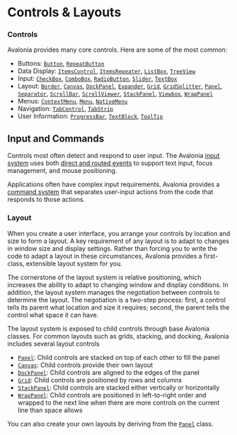 # Controls & Layouts

### Controls <a id="controls"></a>

Avalonia provides many core controls. Here are some of the most common:

* Buttons: [`Button`](../../controls/button.md), [`RepeatButton`](../../controls/repeatbutton.md)
* Data Display: [`ItemsControl`](../../controls/itemscontrol.md), [`ItemsRepeater`](../../controls/itemsrepeater.md), [`ListBox`](../../controls/listbox.md), [`TreeView`](../../controls/treeview-1.md)
* Input: [`CheckBox`](../../controls/checkbox.md), [`ComboBox`](../../controls/combobox.md), [`RadioButton`](../../controls/radiobutton.md), [`Slider`](../../controls/slider.md), [`TextBox`](../../controls/textbox.md)
* Layout: [`Border`](../../controls/border.md), [`Canvas`](../../controls/canvas.md), [`DockPanel`](../../controls/dockpanel.md), [`Expander`](../../controls/expander.md), [`Grid`](../../controls/grid.md), [`GridSplitter`](../../controls/gridsplitter.md), [`Panel`](../../controls/panel.md), [`Separator`](../../controls/separator.md), [`ScrollBar`](../../controls/scrollbar.md), [`ScrollViewer`](../../controls/scrollviewer.md), [`StackPanel`](../../controls/stackpanel.md), [`Viewbox`](../../controls/viewbox.md), [`WrapPanel`](../../controls/wrappanel.md)
* Menus: [`ContextMenu`](../../controls/contextmenu.md), [`Menu`](../../controls/menu.md), [`NativeMenu`](../../controls/nativemenu.md)
* Navigation: [`TabControl`](../../controls/tabcontrol.md), [`TabStrip`](../../controls/tabstrip.md)
* User Information: [`ProgressBar`](../../controls/progressbar.md), [`TextBlock`](../../controls/textblock.md), [`ToolTip`](../../controls/tooltip.md)

## Input and Commands

Controls most often detect and respond to user input. The Avalonia [input system](../../input/) uses both [direct and routed events](../../input/routed-events.md) to support text input, focus management, and mouse positioning.

Applications often have complex input requirements. Avalonia provides a [command system](../../data-binding/binding-to-commands.md) that separates user-input actions from the code that responds to those actions.

### Layout <a id="layout"></a>

When you create a user interface, you arrange your controls by location and size to form a layout. A key requirement of any layout is to adapt to changes in window size and display settings. Rather than forcing you to write the code to adapt a layout in these circumstances, Avalonia provides a first-class, extensible layout system for you.

The cornerstone of the layout system is relative positioning, which increases the ability to adapt to changing window and display conditions. In addition, the layout system manages the negotiation between controls to determine the layout. The negotiation is a two-step process: first, a control tells its parent what location and size it requires; second, the parent tells the control what space it can have.

The layout system is exposed to child controls through base Avalonia classes. For common layouts such as grids, stacking, and docking, Avalonia includes several layout controls

* [`Panel`](../../controls/panel.md): Child controls are stacked on top of each other to fill the panel
* [`Canvas`](../../controls/canvas.md): Child controls provide their own layout
* [`DockPanel`](../../controls/dockpanel.md): Child controls are aligned to the edges of the panel
* [`Grid`](../../controls/grid.md): Child controls are positioned by rows and columns
* [`StackPanel`](../../controls/stackpanel.md): Child controls are stacked either vertically or horizontally
* [`WrapPanel`](../../controls/wrappanel.md): Child controls are positioned in left-to-right order and wrapped to the next line when there are more controls on the current line than space allows

You can also create your own layouts by deriving from the [`Panel`](../../controls/panel.md) class.

